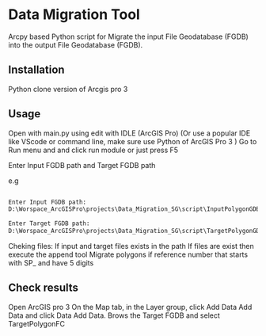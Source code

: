 # Data Migration Tool

Arcpy based Python script for Migrate the input File Geodatabase (FGDB) into the output File Geodatabase (FGDB).

## Installation

Python clone version of Arcgis pro 3

## Usage
Open with main.py using 
edit with IDLE (ArcGIS Pro)
(Or use a popular IDE like VScode or command line, make sure use Python of ArcGIS Pro 3 )
Go to Run menu and and click run module or just press F5

Enter Input FGDB path and Target FGDB path

e.g 
```python

Enter Input FGDB path:
D:\Worspace_ArcGISPro\projects\Data_Migration_SG\script\InputPolygonGDB.gdb

Enter Target FGDB path:
D:\Worspace_ArcGISPro\projects\Data_Migration_SG\script\TargetPolygonGDB.gdb

```

Cheking files: If input and target files exists in the path
If files are exist then execute the append tool
Migrate polygons if reference number that starts with SP_ and have 5 digits 

## Check results 
Open ArcGIS pro 3 
On the Map tab, in the Layer group, click Add Data Add Data and click Data Add Data.
Brows the Target FGDB and select TargetPolygonFC